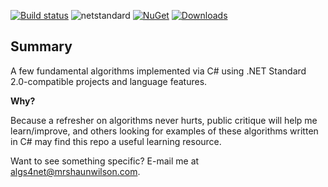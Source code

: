 [![Build status](https://ci.appveyor.com/api/projects/status/3jtml0hv2pvba5fk?svg=true)](https://ci.appveyor.com/project/wilson0x4d/algs4net) ![netstandard](https://img.shields.io/badge/.net-standard-blue.svg) [![NuGet](https://img.shields.io/nuget/v/algs4net.svg)](https://www.nuget.org/packages/algs4net) [![Downloads](https://img.shields.io/nuget/dt/algs4net.svg)](https://www.nuget.org/api/v2/package/algs4net/)

## Summary

A few fundamental algorithms implemented via C# using .NET Standard 2.0-compatible projects and language features.

**Why?**

Because a refresher on algorithms never hurts, public critique will help me learn/improve, and others looking for examples of these algorithms written in C# may find this repo a useful learning resource.

Want to see something specific? E-mail me at [algs4net@mrshaunwilson.com](mailto:algs4net@mrshaunwilson.com).

